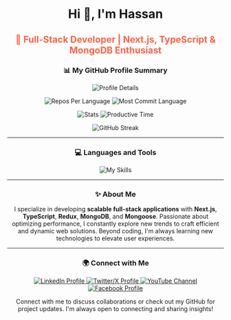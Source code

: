 <h1 align="center">Hi 👋, I'm Hassan</h1>
<h2 align="center" style="color: #FF6347">🚀 Full-Stack Developer | Next.js, TypeScript & MongoDB Enthusiast</h2>

<h3 align="center">📊 My GitHub Profile Summary</h3>
<p align="center">
    <img src="https://github-profile-summary-cards.vercel.app/api/cards/profile-details?username=devalienbrain&theme=2077" alt="Profile Details" />
</p>
<p align="center">
    <img src="https://github-profile-summary-cards.vercel.app/api/cards/repos-per-language?username=devalienbrain&theme=2077" alt="Repos Per Language" />
    <img src="http://github-profile-summary-cards.vercel.app/api/cards/most-commit-language?username=devalienbrain&theme=2077" alt="Most Commit Language" />
</p>
<p align="center">
    <img src="http://github-profile-summary-cards.vercel.app/api/cards/stats?username=devalienbrain&theme=2077" alt="Stats" />
    <img src="http://github-profile-summary-cards.vercel.app/api/cards/productive-time?username=devalienbrain&theme=2077" alt="Productive Time" />
</p>
<p align="center">
    <img src="https://github-readme-streak-stats.herokuapp.com?user=devalienbrain&theme=2077" alt="GitHub Streak">
</p>

---

<h3 align="center">💻 Languages and Tools</h3>
<p align="center">
    <img src="https://skillicons.dev/icons?i=nextjs,typescript,mongodb,redux,nodejs,express,react,tailwind,vercel&theme=dark" alt="My Skills" />
</p>

---

<h3 align="center">✨ About Me</h3>
<p align="center">
    I specialize in developing <strong>scalable full-stack applications</strong> with <strong>Next.js</strong>, <strong>TypeScript</strong>, <strong>Redux</strong>, <strong>MongoDB</strong>, and <strong>Mongoose</strong>. Passionate about optimizing performance, I constantly explore new trends to craft efficient and dynamic web solutions. Beyond coding, I'm always learning new technologies to elevate user experiences.
</p>

---

<h3 align="center">🌍 Connect with Me</h3>
<p align="center">
    <a href="https://bd.linkedin.com/in/md-sabbir-hassan-murad?trk=profile-badge" target="_blank">
        <img src="https://img.shields.io/badge/LinkedIn-0077B5?style=for-the-badge&logo=linkedin&logoColor=white" alt="LinkedIn Profile">
    </a>
    <a href="https://x.com/Hassan006930481" target="_blank">
        <img src="https://img.shields.io/badge/X-1DA1F2?style=for-the-badge&logo=x&logoColor=white" alt="Twitter/X Profile">
    </a>
    <a href="https://www.youtube.com/@devAlienBrain" target="_blank">
        <img src="https://img.shields.io/badge/YouTube-FF0000?style=for-the-badge&logo=youtube&logoColor=white" alt="YouTube Channel">
    </a>
    <a href="https://www.facebook.com/md.sabbirhassanmurad" target="_blank">
        <img src="https://img.shields.io/badge/Facebook-1877F2?style=for-the-badge&logo=facebook&logoColor=white" alt="Facebook Profile">
    </a>
</p>
<p align="center">
    Connect with me to discuss collaborations or check out my GitHub for project updates. I'm always open to connecting and sharing insights!
</p>
